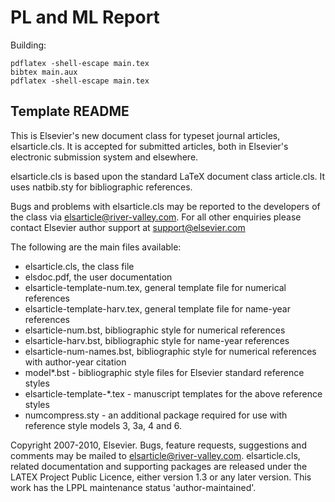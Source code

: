 # PL and ML Report
Building:

    pdflatex -shell-escape main.tex
    bibtex main.aux
    pdflatex -shell-escape main.tex

## Template README

This is Elsevier's new document class for typeset journal articles, elsarticle.cls.  It is accepted for submitted articles, both in Elsevier's electronic submission system and elsewhere.

elsarticle.cls is based upon the standard LaTeX document class article.cls. It uses natbib.sty for bibliographic references.

Bugs and problems with elsarticle.cls may be reported to the developers of the class via elsarticle@river-valley.com.  For all other enquiries please contact Elsevier author support at support@elsevier.com

The following are the main files available:
- elsarticle.cls, the class file
- elsdoc.pdf, the user documentation
- elsarticle-template-num.tex, general template file for numerical references
- elsarticle-template-harv.tex, general template file for name-year references
- elsarticle-num.bst, bibliographic style for numerical references
- elsarticle-harv.bst, bibliographic style for name-year references
- elsarticle-num-names.bst, bibliographic style for numerical references with author-year citation
- model*.bst - bibliographic style files for Elsevier standard reference styles
- elsarticle-template-*.tex - manuscript templates for the above reference styles
- numcompress.sty - an additional package required for use with reference style models 3, 3a, 4 and 6.

Copyright 2007-2010, Elsevier. Bugs, feature requests, suggestions and comments may be mailed to elsarticle@river-valley.com. elsarticle.cls, related documentation and supporting packages are released under the LATEX Project Public Licence, either version 1.3 or any later version. This work has the LPPL maintenance status 'author-maintained'.
